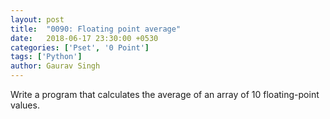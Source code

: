 ```yaml
---
layout: post
title:  "0090: Floating point average"
date:   2018-06-17 23:30:00 +0530
categories: ['Pset', '0 Point']
tags: ['Python']
author: Gaurav Singh
---
```

Write a program that calculates the average of an array of 10 floating-point values.
